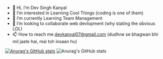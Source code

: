 - 👋 Hi, I’m Dev Singh Kanyal
- 👀 I’m interested in Learning Cool Things (coding is one of them)
- 🌱 I’m currently Learning Team Management
- 💞️ I’m looking to collaborate web devlopment (why stating the obvious LOL)
- 📫 How to reach me devkanyal07@gmail.com (dudhne se bhagwan bhi mil jaate hai, mai toh insaan hu)




[![Anurag's GitHub stats](https://github-readme-stats.vercel.app/api?username=Mr-Dev-S-K)](https://github.com/anuraghazra/github-readme-stats)
![Anurag's GitHub stats](https://github-readme-stats.vercel.app/api?username=anMr-Dev-S-Kuraghazra&hide=contribs,prs,issues)
